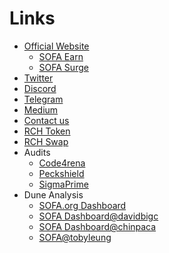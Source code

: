 # Links

- [Official Website](https://sofa.org)
  - [SOFA Earn](https://earn.sofa.org/products)
  - [SOFA Surge](https://surge.sofa.org/products)
- [Twitter](https://x.com/SOFAorgDAO) 
- [Discord](https://discord.gg/sofaorg) 
- [Telegram](http://t.me/SOFAorg) 
- [Medium](https://medium.com/sofaorg)
- [Contact us](mailto:contact@sofa.org)
- [RCH Token](https://etherscan.io/token/0x57b96d4af698605563a4653d882635da59bf11af)
- [RCH Swap](https://app.uniswap.org/explore/tokens/ethereum/0x57b96d4af698605563a4653d882635da59bf11af)
- Audits
  - [Code4rena](https://code4rena.com/reports/2024-05-sofa-pro-league)
  - [Peckshield](https://github.com/peckshield/publications/blob/master/audit_reports/PeckShield-Audit-Report-Sofa-v1.0.pdf)
  - [SigmaPrime](https://github.com/sigp/public-audits/blob/master/reports/sofa/review.pdf)
- Dune Analysis
  - [SOFA.org Dashboard](https://dune.com/sofaorg/sofaorg-dashboard)
  - [SOFA Dashboard@davidbigc](https://dune.com/davidbigc/sofa-info)
  - [SOFA Dashboard@chinpaca](https://dune.com/chinpaca/sofa-dashboard)
  - [SOFA@tobyleung](https://dune.com/tobyleung/sofa)

